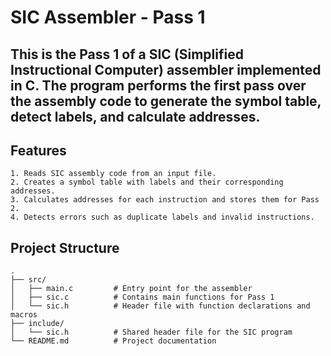# SIC Assembler - Pass 1

## This is the Pass 1 of a SIC (Simplified Instructional Computer) assembler implemented in C. The program performs the first pass over the assembly code to generate the symbol table, detect labels, and calculate addresses.
## Features
    1. Reads SIC assembly code from an input file.
    2. Creates a symbol table with labels and their corresponding addresses.
    3. Calculates addresses for each instruction and stores them for Pass 2.
    4. Detects errors such as duplicate labels and invalid instructions.
## Project Structure
    .
    ├── src/
    │   ├── main.c         # Entry point for the assembler
    │   ├── sic.c          # Contains main functions for Pass 1
    │   └── sic.h          # Header file with function declarations and macros
    ├── include/
    │   └── sic.h          # Shared header file for the SIC program
    └── README.md          # Project documentation

